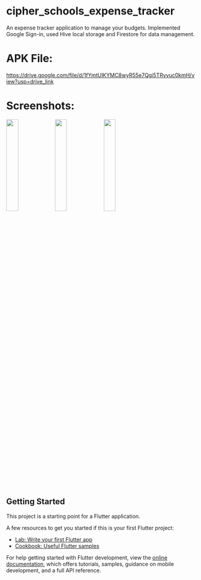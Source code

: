 # cipher_schools_expense_tracker

An expense tracker application to manage your budgets. Implemented Google Sign-in, used Hive local storage and Firestore for data management.

# APK File:
https://drive.google.com/file/d/1fYmtUlKYMC8wyR55e7Qgi5TRyvuc0kmH/view?usp=drive_link

# Screenshots:

<img src="https://github.com/afradahsan/CipherSchools-Flutter-Assignment/assets/139952097/7f091929-e0a4-45a5-865a-1d4e6363b3b4" width=25% height=25%>
<img src="https://github.com/afradahsan/CipherSchools-Flutter-Assignment/assets/139952097/750326ea-1915-44f1-a8cb-148c953854f7" width=25% height=25%>
<img src="https://github.com/afradahsan/CipherSchools-Flutter-Assignment/assets/139952097/0bef6200-d6c3-4645-b16f-1037bd58dd1b" width=25% height=25%>

## Getting Started

This project is a starting point for a Flutter application.

A few resources to get you started if this is your first Flutter project:

- [Lab: Write your first Flutter app](https://docs.flutter.dev/get-started/codelab)
- [Cookbook: Useful Flutter samples](https://docs.flutter.dev/cookbook)

For help getting started with Flutter development, view the
[online documentation](https://docs.flutter.dev/), which offers tutorials,
samples, guidance on mobile development, and a full API reference.
